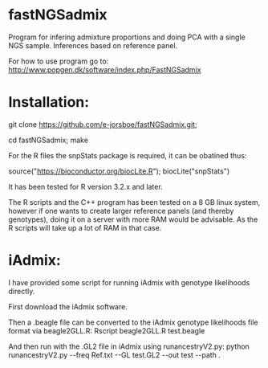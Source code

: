 # fastNGSadmix

Program for infering admixture proportions and doing PCA with a single NGS sample. Inferences based on reference panel.

For how to use program go to:
http://www.popgen.dk/software/index.php/FastNGSadmix
 
Installation:
=====

git clone https://github.com/e-jorsboe/fastNGSadmix.git;

cd fastNGSadmix; make

For the R files the snpStats package is required, it can be obatined thus:

source("https://bioconductor.org/biocLite.R");
biocLite("snpStats")

It has been tested for R version 3.2.x and later.

The R scripts and the C++ program has been tested on a 8 GB linux system,
however if one wants to create larger reference panels (and thereby genotypes),
doing it on a server with more RAM would be advisable.
As the R scripts will take up a lot of RAM in that case.

iAdmix:
=====

I have provided some script for running iAdmix with genotype likelihoods directly.

First download the iAdmix software.

Then a .beagle file can be converted to the iAdmix genotype likelihoods file format via beagle2GLL.R:
Rscript beagle2GLL.R test.beagle

And then run with the .GL2 file in iAdmix using runancestryV2.py:
python runancestryV2.py --freq Ref.txt --GL test.GL2 --out test --path .
